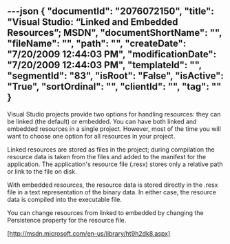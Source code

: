 ---json
{
  "documentId": "2076072150",
  "title": "Visual Studio: “Linked and Embedded Resources”; MSDN",
  "documentShortName": "",
  "fileName": "",
  "path": "",
  "createDate": "7/20/2009 12:44:03 PM",
  "modificationDate": "7/20/2009 12:44:03 PM",
  "templateId": "",
  "segmentId": "83",
  "isRoot": "False",
  "isActive": "True",
  "sortOrdinal": "",
  "clientId": "",
  "tag": ""
}
---

Visual Studio projects provide two options for handling resources: they can be linked (the default) or embedded. You can have both linked and embedded resources in a single project. However, most of the time you will want to choose one option for all resources in your project.

Linked resources are stored as files in the project; during compilation the resource data is taken from the files and added to the manifest for the application. The application's resource file (.resx) stores only a relative path or link to the file on disk.

With embedded resources, the resource data is stored directly in the .resx file in a text representation of the binary data. In either case, the resource data is compiled into the executable file.

You can change resources from linked to embedded by changing the Persistence property for the resource file.

[http://msdn.microsoft.com/en-us/library/ht9h2dk8.aspx]
